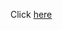 Click [here](https:file:///C:/Users/Sumit/Desktop/divvy_bike_share/Chicago_Bike_share_case_study.Rmd-2.html)

